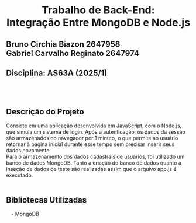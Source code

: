 # <p align=center>Trabalho de Back-End:<br> Integração Entre MongoDB e Node.js</p>

## Bruno Circhia Biazon 2647958<br>Gabriel Carvalho Reginato 2647974

## Disciplina: AS63A (2025/1)
<br><br>

## Descrição do Projeto
Consiste em uma aplicação desenvolvida em JavaScript, com o Node.js, que simula um sistema de login. Após a autenticação, os dados da sessão são armazenados no navegador por 1 minuto, o que permite ao usuário retornar à página inicial durante esse tempo sem precisar inserir seus dados novamente.<br>
Para o armazenamento dos dados cadastrais de usuários, foi utilizado um banco de dados MongoDB. Tanto a criação do banco de dados quanto a inseção de dados de teste são realizadas assim que o arquivo app.js é executado.
<br><br>

## Bibliotecas Utilizadas
&emsp;- MongoDB
